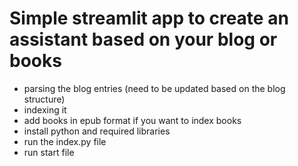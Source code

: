 # Simple streamlit app to create an assistant based on your blog or books

- parsing the blog entries (need to be updated based on the blog structure)
- indexing it
- add books in epub format if you want to index books
- install python and required libraries
- run the index.py file
- run start file